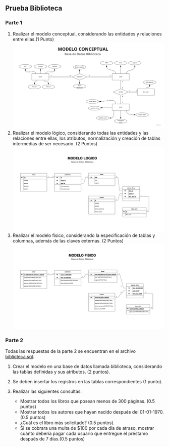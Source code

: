 ## Prueba Biblioteca

### Parte 1

1. Realizar el modelo conceptual, considerando las entidades y relaciones entre ellas.(1 Punto)
   ![Screenshot](img/modelo_conceptual.jpg)
2. Realizar el modelo lógico, considerando todas las entidades y las relaciones entre ellas, los atributos, normalización y creación de tablas intermedias de ser necesario. (2 Puntos)
   ![Screenshot](img/modelo_logico.jpeg)
3. Realizar el modelo físico, considerando la especificación de tablas y columnas, además de las claves externas. (2 Puntos)
   ![Screenshot](img/modelo_fisico.jpeg)

### Parte 2

Todas las respuestas de la parte 2 se encuentran en el archivo [biblioteca.sql](/biblioteca.sql).

1. Crear el modelo en una base de datos llamada biblioteca, considerando las tablas definidas y sus atributos. (2 puntos).

2. Se deben insertar los registros en las tablas correspondientes (1 punto).

3. Realizar las siguientes consultas:
   - Mostrar todos los libros que posean menos de 300 páginas. (0.5 puntos)
   - Mostrar todos los autores que hayan nacido después del 01-01-1970. (0.5 puntos)
   - ¿Cuál es el libro más solicitado? (0.5 puntos).
   - Si se cobrara una multa de $100 por cada día de atraso, mostrar cuánto debería pagar cada usuario que entregue el préstamo después de 7 días.(0.5 puntos)
